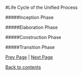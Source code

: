 #Life Cycle of the Unified Process

#####Inception Phase

#####Elaboration Phase

#####Construction Phase

#####Transition Phase

[Prev Page](https://github.com/Krithika-Balan2290/Rational-Unified-Process/blob/master/docs/unified.md) | [Next Page](https://github.com/Krithika-Balan2290/Rational-Unified-Process/blob/master/docs/RUP.md)
 
 [Back to contents](https://github.com/Krithika-Balan2290/Rational-Unified-Process/blob/master/Index.md)
